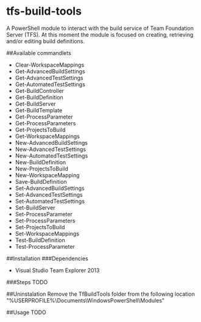 # tfs-build-tools
A PowerShell module to interact with the build service of Team Foundation Server (TFS). At this moment the module is focused on creating, retrieving and/or editing build definitions.

##Available commandlets
- Clear-WorkspaceMappings
- Get-AdvancedBuildSettings
- Get-AdvancedTestSettings
- Get-AutomatedTestSettings
- Get-BuildController
- Get-BuildDefinition
- Get-BuildServer
- Get-BuildTemplate
- Get-ProcessParameter
- Get-ProcessParameters
- Get-ProjectsToBuild
- Get-WorkspaceMappings
- New-AdvancedBuildSettings
- New-AdvancedTestSettings
- New-AutomatedTestSettings
- New-BuildDefinition
- New-ProjectsToBuild
- New-WorkspaceMapping
- Save-BuildDefinition
- Set-AdvancedBuildSettings
- Set-AdvancedTestSettings
- Set-AutomatedTestSettings
- Set-BuildServer
- Set-ProcessParameter
- Set-ProcessParameters
- Set-ProjectsToBuild
- Set-WorkspaceMappings
- Test-BuildDefinition
- Test-ProcessParameter

##Installation
###Dependencies
* Visual Studio Team Explorer 2013

###Steps
TODO

##Uninstalation
Remove the TfBuildTools folder from the following location "%USERPROFILE%\Documents\WindowsPowerShell\Modules"



##Usage
TODO
